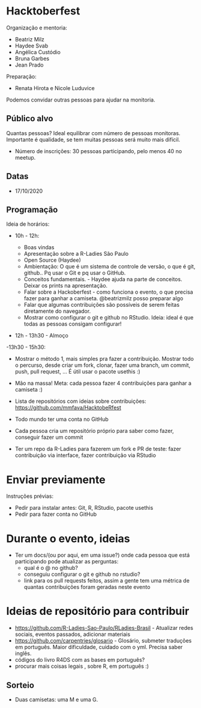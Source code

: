 # Hacktoberfest

Organização e mentoria:

- Beatriz Milz
- Haydee Svab
- Angélica Custódio
- Bruna Garbes
- Jean Prado


Preparação:
- Renata Hirota e Nicole Luduvice


Podemos convidar outras pessoas para ajudar na monitoria.

## Público alvo

Quantas pessoas? Ideal equilibrar com número de pessoas monitoras. Importante é qualidade, se tem muitas pessoas será muito mais difícil.

- Número de inscrições: 30 pessoas participando, pelo menos 40 no meetup.


## Datas
- 17/10/2020

## Programação
Ideia de horários:

- 10h - 12h:
  - Boas vindas
  - Apresentação sobre a R-Ladies São Paulo
  - Open Source (Haydee)
  - Ambientação: O que é um sistema de controle de versão, o que é git, github..  Pq usar o Git e pq usar o GitHub.
  - Conceitos fundamentais. - Haydee ajuda na parte de conceitos. Deixar os prints na apresentação. 
  - Falar sobre a Hackoberfest - como funciona o evento, o que precisa fazer para ganhar a camiseta. @beatrizmilz posso preparar algo 
  - Falar que algumas contribuições são possíveis de serem feitas diretamente do navegador. 
  - Mostrar como configurar o git e github no RStudio. Ideia: ideal é que todas as pessoas consigam configurar!
  
- 12h - 13h30 - Almoço

-13h30 - 15h30:
  
  - Mostrar o método 1, mais simples pra fazer a contribuição. Mostrar todo o percurso, desde criar um fork, clonar, fazer uma branch, um commit, push, pull request, ... É útil usar o pacote usethis :)
  - Mão na massa! Meta: cada pessoa fazer 4 contribuições para ganhar a camiseta :)
  - Lista de repositórios com ideias sobre contribuições: https://github.com/mmfava/HacktobeRfest
  
  - Todo mundo ter uma conta no GitHub
- Cada pessoa cria um repositório próprio para saber como fazer, conseguir fazer um commit 
- Ter um repo da R-Ladies para fazerem um fork e PR de teste:  fazer contribuição via interface, fazer contribuição via RStudio

# Enviar previamente

Instruções prévias:

- Pedir para instalar antes: Git, R, RStudio, pacote usethis
- Pedir para fazer conta no GitHub

# Durante o evento, ideias
- Ter um docs/(ou por aqui, em uma issue?) onde cada pessoa que está participando pode atualizar as perguntas:
  - qual é o @ no github?
  - conseguiu configurar o git e github no rstudio?
  - link para os pull requests feitos, assim a gente tem uma métrica de quantas contribuições foram geradas neste evento
  
  
# Ideias de repositório para contribuir
- https://github.com/R-Ladies-Sao-Paulo/RLadies-Brasil - Atualizar redes sociais, eventos passados, adicionar materiais
- https://github.com/carpentries/glosario - Glosário, submeter traduções em português. Maior dificuldade, cuidado com o yml. Precisa saber inglês.
- códigos do livro R4DS com as bases em português?
- procurar mais coisas legais , sobre R, em português :)

## Sorteio

- Duas camisetas: uma M e uma G.
